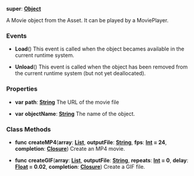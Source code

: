 **super**: **[Object](../gravity/object.md)**

A Movie object from the Asset. It can be played by a MoviePlayer.

### Events

* **Load**()
This event is called when the object becames available in the current runtime system.

* **Unload**()
This event is called when the object has been removed from the current runtime system (but not yet deallocated).



### Properties

* **var** **path**: **[String](../gravity/string.md)**
The URL of the movie file

* **var** **objectName**: **[String](../gravity/string.md)**
The name of the object.



### Class Methods

* **func** **createMP4**(**array**: **[List](../gravity/list.md)**, **outputFile**: **[String](../gravity/string.md)**, **fps**: **[Int](../gravity/int.md) = 24**, **completion**: **[Closure](../gravity/closure.md)**)
Create an MP4 movie.

* **func** **createGIF**(**array**: **[List](../gravity/list.md)**, **outputFile**: **[String](../gravity/string.md)**, **repeats**: **[Int](../gravity/int.md) = 0**, **delay**: **[Float](../gravity/float.md) = 0.02**, **completion**: **[Closure](../gravity/closure.md)**)
Create a GIF file.





